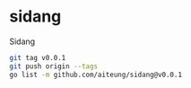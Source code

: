 # sidang
Sidang


```sh
git tag v0.0.1
git push origin --tags
go list -m github.com/aiteung/sidang@v0.0.1
```